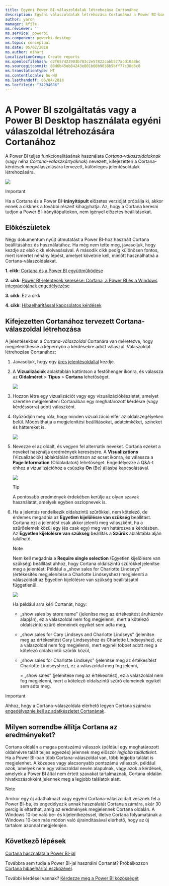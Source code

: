 ```yaml
---
title: Egyéni Power BI-válaszoldalak létrehozása Cortanához
description: Egyéni válaszoldalak létrehozása Cortanához a Power BI-ban
author: yaron
manager: kfile
ms.reviewer: ''
ms.service: powerbi
ms.component: powerbi-desktop
ms.topic: conceptual
ms.date: 05/02/2018
ms.author: mihart
LocalizationGroup: Create reports
ms.openlocfilehash: d2f657423903b783c2e57822cabb577acd10a8bc
ms.sourcegitcommit: 80d6b45eb84243e801b60b9038b9bff77c30d5c8
ms.translationtype: HT
ms.contentlocale: hu-HU
ms.lasthandoff: 06/04/2018
ms.locfileid: "34294686"
---
```

# <a name="use-power-bi-service-or-power-bi-desktop-to-create-a-custom-answer-page-for-cortana"></a>A Power BI szolgáltatás vagy a Power BI Desktop használata egyéni válaszoldal létrehozására Cortanához
A Power BI teljes funkcionalitásának használata *Cortana-válaszoldalaknak* (vagy néha *Cortana-válaszkártyáknak*) nevezett, kifejezetten a Cortana-kérdések megválaszolására tervezett, különleges jelentésoldalak létrehozására.

![](media/service-cortana-answer-cards/power-bi-cortana.png)

> [!IMPORTANT]
> Ha a Cortana és a Power BI-**irányítópult** előzetes verzióját próbálja ki, akkor ennek a cikknek a további részeit kihagyhatja. Az, hogy a Cortana keresni tudjon a Power BI-irányítópultokon, nem igényel előzetes beállításokat.
> 
> 

## <a name="before-you-begin"></a>Előkészületek
Négy dokumentum nyújt útmutatást a Power BI-hoz használt Cortana beállításához és használatához. Ha még nem tette meg, javasoljuk, hogy kezdje az első cikk elolvasásával. A második cikk pedig különösen fontos, mert ismertet néhány lépést, amelyet követnie kell, mielőtt használhatná a Cortana-válaszoldalakat.

**1. cikk**: [Cortana és a Power BI együttműködése](service-cortana-intro.md)

**2. cikk**: [Power BI-jelentések keresése: Cortana, a Power BI és a Windows integrációjának engedélyezése](service-cortana-enable.md)

**3. cikk**: Ez a cikk

**4. cikk**: [Hibaelhárítással kapcsolatos kérdések](service-cortana-troubleshoot.md)

## <a name="create-a-cortana-answer-page-designed-specifically-for-cortana"></a>Kifejezetten Cortanához tervezett Cortana-válaszoldal létrehozása
A jelentésekben a *Cortana-válaszoldal* Cortanára van méretezve, hogy megjeleníthesse a képernyőn a kérdésekre adott válaszul. Válaszoldal létrehozása Cortanához:

1. Javasoljuk, hogy egy [üres jelentésoldallal](power-bi-report-add-page.md) kezdje.
2. A **Vizualizációk** ablaktáblán kattintson a festőhenger ikonra, és válassza az **Oldalméret** > **Típus** > **Cortana** lehetőséget.
   
    ![](media/service-cortana-answer-cards/pbi-cortana-page-size-new.png)
3. Hozzon létre egy vizualizációt vagy egy vizualizációkészletet, amelyet szeretne megjeleníteni Cortanában egy meghatározott kérdésre (vagy kérdéssorra) adott válaszként.
4. Győződjön meg róla, hogy minden vizualizáció elfér az oldalszegélyeken belül. Módosíthatja a megjelenítési beállításokat, adatcímkéket, színeket és háttereket is.  
   
    ![](media/service-cortana-answer-cards/pbi_cortana_modify-new.png)
5. Nevezze el az oldalt, és vegyen fel alternatív neveket. Cortana ezeket a neveket használja eredmények keresésére. A **Visualizations** (Vizualizációk) ablaktáblán kattintson az ecset ikonra, és válassza a **Page Information** (Oldaladatok) lehetőséget. Engedélyezze a Q&A-t ehhez a vizualizációhoz a csúszka **On** (Be) állásba kapcsolásával.
   
    ![](media/service-cortana-answer-cards/pbi_cortana_names-newer.png)
   
   > [!TIP]
   > A pontosabb eredmények érdekében kerülje az olyan szavak használatát, amelyek egyben oszlopnevek is.
   > 
   > 
6. Ha a jelentés rendelkezik oldalszintű szűrőkkel, nem kötelező, de érdemes megadnia az **Egyetlen kijelölésre van szükség** beállítást. Cortana ezt a jelentést csak akkor jeleníti meg válaszként, ha a szűrőelemek közül egy (és csak egy) meg van határozva a kérdésben. Az **Egyetlen kijelölésre van szükség** beállítás a **Szűrők** ablaktábla alján található.
   
   > [!NOTE]
   > Nem kell megadnia a **Require single selection** (Egyetlen kijelölésre van szükség) beállítást ahhoz, hogy Cortana oldalszintű szűrőkkel jelenítse meg a jelentést. Például a „show sales for Charlotte Lindseys” (értékesítés megjelenítése a Charlotte Lindseyshez) megjeleníti a válaszoldalt az Egyetlen kijelölésre van szükség beállításától függetlenül.
   > 
   > 
   
     ![](media/service-cortana-answer-cards/pbi-cortana-single-selection-new.png)
   
      Ha például arra kéri Cortanát, hogy:
   
   * „show sales by store name” (jelenítse meg az értékesítést áruháznév alapján), ez a válaszoldal nem fog megjelenni, mert a kötelező oldalszintű szűrő elemeinek egyikét sem adta meg,
   * „show sales for Cary Lindseys and Charlotte Lindseys” (jelenítse meg az értékesítést Cary Lindseyshez és Charlotte Lindseyshez), ez a válaszoldal nem fog megjelenni, mert egynél többet adott meg a kötelező oldalszintű szűrők közül,
   * „show sales for Charlotte Lindseys” (jelenítse meg az értékesítést Charlotte Lindseyshez), ez a válaszoldal meg fog jelenni,
     
     = „show sales” (jelenítése meg az értékesítést), ez a válaszoldal nem fog megjelenni, mert a kötelező oldalszintű szűrő elemeinek egyikét sem adta meg.

> [!IMPORTANT]
> Ahhoz, hogy a Cortana-válaszoldala elérhető legyen Cortana számára [engedélyeznie kell az adatkészletet Cortanának](service-cortana-enable.md).
> 
> 

## <a name="how-does-cortana-order-the-results"></a>Milyen sorrendbe állítja Cortana az eredményeket?
Cortana oldalán a magas pontszámú válaszok (például egy meghatározott oldalnévre talált teljes egyezés) jelennek meg először *legjobb találatként*. Ha a Power BI-ban több Cortana-válaszoldal van, több legjobb találat is megjelenhet. A közepes vagy alacsonyabb pontszámú válaszok, például azok, amelyek nem egy válaszoldal nevén alapulnak, vagy azok a kérdések, amelyek a Power BI által nem értett szavakat tartalmaznak, Cortana oldalán hivatkozásokként jelennek meg a legjobb találatok alatt.

> [!NOTE]
> Amikor egy új adathalmazt vagy egyéni Cortana-válaszoldalt vesznek fel a Power BI-ba, és engedélyezik annak használatát Cortana számára, akár 30 percig is eltarthat, amíg az eredmények megjelennek Cortana oldalán. A Windows 10-be való be- és kijelentkezéssel, illetve Cortana folyamatának a Windows 10-ben más módon való újraindításával elérhető, hogy az új tartalom azonnal megjelenjen.
> 
> 

## <a name="next-steps"></a>Következő lépések
[Cortana használata a Power BI-jal](service-cortana-intro.md)

Továbbra sem tudja a Power BI-jal használni Cortanát?  Próbálkozzon [Cortana hibaelhárító eszközével](service-cortana-troubleshoot.md).

További kérdései vannak? [Kérdezze meg a Power BI közösségét](http://community.powerbi.com/)

